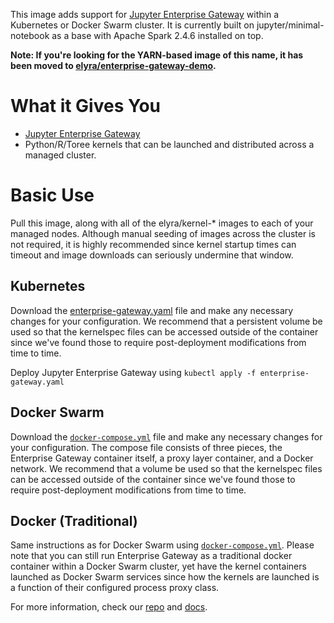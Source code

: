 This image adds support for [Jupyter Enterprise Gateway](https://jupyter-enterprise-gateway.readthedocs.io/en/latest/) within a Kubernetes or Docker Swarm cluster.  It is currently built on jupyter/minimal-notebook as a base with Apache Spark 2.4.6 installed on top.

**Note: If you're looking for the YARN-based image of this name, it has been moved to [elyra/enterprise-gateway-demo](https://hub.docker.com/r/elyra/enterprise-gateway-demo/).**

# What it Gives You
* [Jupyter Enterprise Gateway](https://github.com/jupyter-server/enterprise_gateway)
* Python/R/Toree kernels that can be launched and distributed across a managed cluster.

# Basic Use
Pull this image, along with all of the elyra/kernel-* images to each of your managed nodes.  Although manual seeding of images across the cluster is not required, it is highly recommended since kernel startup times can timeout and image downloads can seriously undermine that window.

## Kubernetes
Download the [enterprise-gateway.yaml](https://github.com/jupyter-server/enterprise_gateway/blob/master/etc/kubernetes/enterprise-gateway.yaml) file and make any necessary changes for your configuration.  We recommend that a persistent volume be used so that the kernelspec files can be accessed outside of the container since we've found those to require post-deployment modifications from time to time.

Deploy Jupyter Enterprise Gateway using `kubectl apply -f enterprise-gateway.yaml`

## Docker Swarm
Download the [`docker-compose.yml`](https://github.com/jupyter-server/enterprise_gateway/blob/master/etc/docker/docker-compose.yml) file and make any necessary changes for your configuration. The compose file consists of three pieces, the Enterprise Gateway container itself, a proxy layer container, and a Docker network.  We recommend that a volume be used so that the kernelspec files can be accessed outside of the container since we've found those to require post-deployment modifications from time to time.

## Docker (Traditional)
Same instructions as for Docker Swarm using [`docker-compose.yml`](https://github.com/jupyter-server/enterprise_gateway/blob/master/etc/docker/docker-compose.yml).  Please note that you can still run Enterprise Gateway as a traditional docker container within a Docker Swarm cluster, yet have the kernel containers launched as Docker Swarm services since how the kernels are launched is a function of their configured process proxy class.

For more information, check our [repo](https://github.com/jupyter-server/enterprise_gateway) and [docs](https://jupyter-enterprise-gateway.readthedocs.io/en/latest/).
